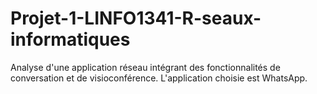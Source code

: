# Projet-1-LINFO1341-R-seaux-informatiques
Analyse d'une application réseau intégrant des fonctionnalités de conversation et de visioconférence. L'application choisie est WhatsApp.
